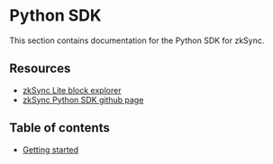 # Python SDK

This section contains documentation for the Python SDK for zkSync.

## Resources

- [zkSync Lite block explorer](https://goerli.zkscan.io/)
- [zkSync Python SDK github page](https://github.com/zksync-sdk/zksync-python)

## Table of contents

- [Getting started](./tutorial)
